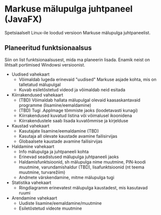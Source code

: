 # Markuse mälupulga juhtpaneel (JavaFX)
Spetsiaalselt Linux-ile loodud versioon Markuse mälupulga juhtpaneelist.

## Planeeritud funktsionaalsus
Siin on list funktsionaalsusest, mida ma planeerin lisada. Enamik neist on lihtsalt portimised Windowsi versioonist.

- Uudised vahekaart
    - Võimaldab lugeda erinevaid "uudised" Markuse asjade kohta, mis on talletatud mälupulgal
    - Kuvab esiletõstetud videod ja võimaldab neid esitada
- Kiirrakendused vahekaart
    - (TBD) Võimaldab hallata mälupulgal olevaid kaasaskantavaid programme (lisamine/eemaldamine)
    - (TBD) Tugi .AppImage tõmmiste jaoks (loodetavasti kunagi)
    - Kiirrakendused kuvatud listina või võimalusel ikoonidena
    - Kiirrakendustele saab lisada kuvatõmmise ja kirjelduse
- Kaustad vahekaart
    - Kasutajate lisamine/eemaldamine (TBD)
    - Kasutaja all olevate kaustade avamine failisirvijas
    - Globaalsete kaustade avamine failisirvijas
- Haldamine vahekaart
    - Info mälupulga ja juhtpaneeli kohta
    - Erinevad seadistused mälupulga juhtpaneeli jaoks
    - Haldamisfunktsioonid, sh mälupulga nime muutmine, PIN-koodi muutmine, varundamishaldur (TBD), lisafunktsioonid (nt teema muutmine, turvarežiim)
    - Andmete värskendamine, mitme mälupulga tugi
- Statistika vahekaart
    - Ringdiagramm erinevatest mälupulga kaustadest, mis kasutavad ruumi
- Arendamine vahekaart
    - Uudiste lisamine/eemaldamine/muutmine
    - Esiletõstetud videote muutmine
